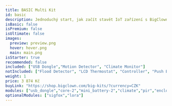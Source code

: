 ```yaml
---
title: BASIC Multi Kit
id: basic
description: Jednoduchý start, jak začít stavět IoT zařízení s BigClown!
isBasic: false
isPremium: false
isUltimate: false
images:
  preview: preview.png
  hover: hover.png
  main: main.png
isStarter: true
recommended: false
included: ["USB Dongle","Motion Detector", "Climate Monitor"]
notIncluded: ["Flood Detector", "LCD Thermostat", "Controller", "Push Button", "CO2 Module"]
weight: 1
price: 3 874 Kč
buyLink: "https://shop.bigclown.com/big-kits/?currency=CZK"
modules: ["usb_dongle","core-2","mini_battery-2","climate","pir","enclosures-101-2"]
optionalModules: ["sigfox","lora"]
---
```

